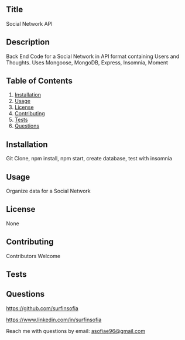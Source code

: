 
  ## Title
  Social Network API
  
  ## Description
  Back End Code for a Social Network in API format containing Users and Thoughts. Uses Mongoose, MongoDB, Express, Insomnia, Moment

  ## Table of Contents
  1. [Installation](#Installation)
  2. [Usage](#Usage)
  3. [License](#License)
  4. [Contributing](#Contributing)
  5. [Tests](#Tests)
  6. [Questions](#Questions)

  ## Installation
  Git Clone, npm install, npm start, create database, test with insomnia

  ## Usage
  Organize data for a Social Network

  ## License
  None

  ## Contributing
  Contributors Welcome

  ## Tests
  

  ## Questions
  https://github.com/surfinsofia
  
  https://www.linkedin.com/in/surfinsofia
  
  Reach me with questions by email:
  asofiae96@gmail.com
  
  